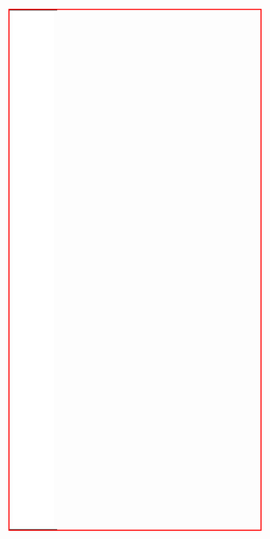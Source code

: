 <div style="pointer-events: none;" align="center">

<table style="border: 2px solid red; border-collapse: collapse;">

<tr>
<td>
<a href="##"> <img src="./github-metrics.svg" width="100%">
</a>
</td>
</tr>
</table>

</div>
